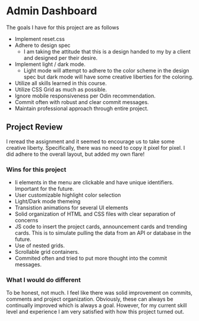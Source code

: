 # Admin Dashboard

The goals I have for this project are as follows

- Implement reset.css
- Adhere to design spec
    - I am taking the attitude that this is a design handed to my by a client and designed per their desire.
- Implement light / dark mode.
    - Light mode will attempt to adhere to the color scheme in the design spec but dark mode will have some creative liberties for the coloring.
- Utilize all skills learned in this course.
- Utilize CSS Grid as much as possible.
- Ignore mobile responsiveness per Odin recommendation.
- Commit often with robust and clear commit messages.
- Maintain professional approach through entire project.


## Project Review

I reread the assignment and it seemed to encourage us to take some creative liberty.  Specifically, there was no need to copy it pixel for pixel.  I did adhere to the overall layout, but added my own flare!

### Wins for this project
- li elements in the menu are clickable and have unique identifiers.  Important for the future.
- User customizable highlight color selection
- Light/Dark mode themeing
- Transistion animations for several UI elements
- Solid organization of HTML and CSS files with clear separation of concerns
- JS code to insert the project cards, announcement cards and trending cards. This is to simulate pulling the data from an API or database in the future.
- Use of nested grids.
- Scrollable grid containers.
- Commited often and tried to put more thought into the commit messages.

### What I would do different
To be honest, not much.  I feel like there was solid improvement on commits, comments and project organization.  Obviously, these can always be continually improved which is always a goal.  However, for my current skill level and experience I am very satisfied with how this project turned out.
